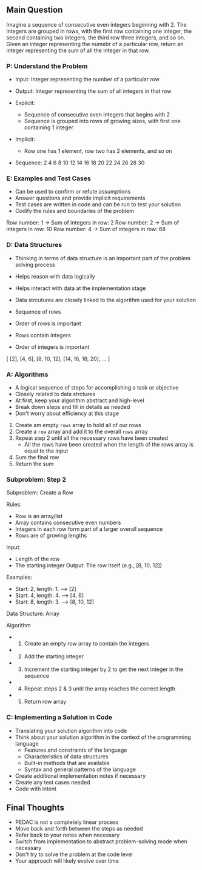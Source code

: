 ## Main Question
Imagine a sequence of consecutive even integers beginning with 2. The integers are grouped in rows, with the first row containing one integer, the second containing two integers, the third row three integers, and so on. Given an integer representing the numebr of a particular row, return an integer representing the sum of all the integer in that row.

### P: Understand the Problem
- Input: Integer representing the number of a particular row
- Output: Integer representing the sum of all integers in that row

- Explicit:
  - Sequence of consecutive even integers that begins with 2
  - Sequence is grouped into rows of growing sizes, with first one containing 1 integer

- Implicit:
  - Row one has 1 element, row two has 2 elements, and so on

- Sequence:
  2
  4  6
  8  10 12
  14 16 18 20
  22 24 26 28 30

### E: Examples and Test Cases
- Can be used to confirm or refute assumptions
- Answer questions and provide implicit requirements
- Test cases are written in code and can be run to test your solution
- Codify the rules and boundaries of the problem

Row number: 1 -> Sum of integers in row: 2
Row number: 2 -> Sum of integers in row: 10
Row number: 4 -> Sum of integers in row: 68

### D: Data Structures
- Thinking in terms of data structure is an important part of the problem solving process
- Helps reason with data logically
- Helps interact with data at the implementation stage
- Data strcutures are closely linked to the algorithm used for your solution

- Sequence of rows
- Order of rows is important
- Rows contain integers
- Order of integers is important

[
  [2],
  [4, 6],
  [8, 10, 12],
  [14, 16, 18, 20],
  ...
]

### A: Algorithms
- A logical sequence of steps for accomplishing a task or objective
- Closely related to data strctures
- At first, keep your algorithm abstract and high-level
- Break down steps and fill in details as needed
- Don't worry about efficiency at this stage

1. Create am empty `rows` array to hold all of our rows
2. Create a `row` array and add it to the overall `rows` array
3. Repeat step 2 until all the necessary rows have been created
   - All the rows have been created when the length of the rows array is equal to the input
4. Sum the final row
5. Return the sum

### Subproblem: Step 2
Subproblem: Create a Row

Rules:
- Row is an array/list
- Array contains consecutive even numbers
- Integers in each row form part of a larger overall sequence
- Rows are of growing lengths

Input:
  - Length of the row
  - The starting integer
Output: The row itself (e.g., [8, 10, 12])

Examples:
- Start: 2, length: 1. --> [2]
- Start: 4, length: 4. --> [4, 6]
- Start: 8, length: 3. --> [8, 10, 12]

Data Structure: Array

Algorithm
- 1. Create an empty row array to contain the integers
- 2. Add the starting integer
- 3. Increment the starting integer by 2 to get the next integer in the sequence
- 4. Repeat steps 2 & 3 until the array reaches the correct length
- 5. Return row array

### C: Implementing a Solution in Code
- Translating your solution algorithm into code
- Think about your solution algorithm in the context of the programming language
  - Features and constraints of the language
  - Characteristics of data structures
  - Built-in methods that are available
  - Syntax and general patterns of the language
- Create additional implementation notes if necessary
- Create any test cases needed
- Code with intent

## Final Thoughts
- PEDAC is not a completely linear process
- Move back and forth between the steps as needed
- Refer back to your notes when necessary
- Switch from implementation to abstract problem-solving mode when necessary
- Don't try to solve the problem at the code level
- Your approach will likely evolve over time

